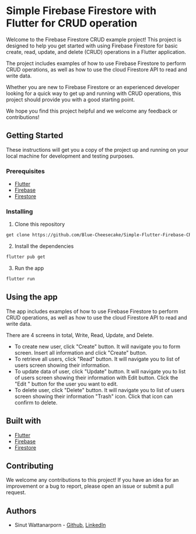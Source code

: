 # Simple Firebase Firestore with Flutter for CRUD operation

Welcome to the Firebase Firestore CRUD example project! This project is designed to help you get started with using Firebase Firestore for basic create, read, update, and delete (CRUD) operations in a Flutter application.

The project includes examples of how to use Firebase Firestore to perform CRUD operations, as well as how to use the cloud Firestore API to read and write data.

Whether you are new to Firebase Firestore or an experienced developer looking for a quick way to get up and running with CRUD operations, this project should provide you with a good starting point.

We hope you find this project helpful and we welcome any feedback or contributions!

## Getting Started

These instructions will get you a copy of the project up and running on your local machine for development and testing purposes.

### Prerequisites

- [Flutter](https://docs.flutter.dev/get-started/install)
- [Firebase](https://firebase.google.com/docs/flutter/setup?platform=android#available-plugins)
- [Firestore](https://firebase.google.com/docs/firestore/quickstart)

### Installing

1. Clone this repository
```bash
get clone https://github.com/Blue-Cheesecake/Simple-Flutter-Firebase-CRUD.git
```

2. Install the dependencies
```bash
flutter pub get
```

3. Run the app
```bash
flutter run
```

## Using the app

The app includes examples of how to use Firebase Firestore to perform CRUD operations, as well as how to use the cloud Firestore API to read and write data.

There are 4 screens in total, Write, Read, Update, and Delete. 
- To create new user, click "Create" button. It will navigate you to form screen. Insert all information and click "Create" button.
- To retrieve all users, click "Read" button. It will navigate you to list of users screen showing their information.
- To update data of user, click "Update" button. It will navigate you to list of users screen showing their information with Edit button. Click the "Edit " button for the user you want to edit. 
- To delete user, click "Delete" button. It will navigate you to list of users screen showing their information "Trash" icon. Click that icon can confirm to delete.

## Built with

- [Flutter](https://docs.flutter.dev/get-started/install)
- [Firebase](https://firebase.google.com/docs/flutter/setup?platform=android#available-plugins)
- [Firestore](https://firebase.google.com/docs/firestore/quickstart)

## Contributing
We welcome any contributions to this project! If you have an idea for an improvement or a bug to report, please open an issue or submit a pull request.

## Authors
- Sinut Wattanarporn - [Github](https://github.com/Blue-Cheesecake), [LinkedIn](https://www.linkedin.com/in/my-sprite-sinut-w/)

